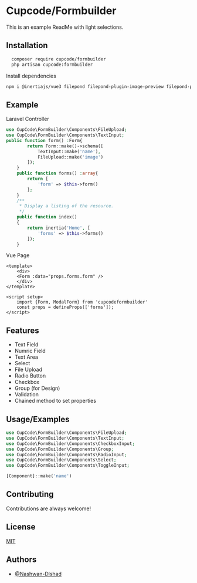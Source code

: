 
# Cupcode/Formbuilder  
This is an example ReadMe with light selections.  

## Installation  

~~~bash  
  composer require cupcode/formbuilder
  php artisan cupcode:formbuilder
~~~


Install dependencies  

~~~bash  
npm i @inertiajs/vue3 filepond filepond-plugin-image-preview filepond-plugin-file-poster  @mdi/font @vitejs/plugin-vue ziggy-js vuetify vite-plugin-vuetify @tailwindcss/forms @vitejs/plugin-vue

~~~

## Example
Laravel Controller
~~~PHP
use CupCode\FormBuilder\Components\FileUpload;
use CupCode\FormBuilder\Components\TextInput;
public function form() :Form{
        return Form::make()->schema([
            TextInput::make('name'),
            FileUpload::make('image')
        ]);
    }
    public function forms() :array{
        return [
            'form' => $this->form()
        ];
    }
    /**
     * Display a listing of the resource.
     */
    public function index()
    {
        return inertia('Home', [
            'forms' => $this->forms()
        ]);
    }
~~~

Vue Page
~~~javasceipt
<template>
    <div>
    <Form :data="props.forms.form" />
    </div>
</template>

<script setup>
    import {Form, ModalForm} from 'cupcodeformbuilder'
    const props = defineProps(['forms']);
</script>
~~~

## Features  
- Text Field  
- Numric Field  
- Text Area
- Select
- File Upload 
- Radio Button
- Checkbox
- Group (for Design)
- Validation
- Chained method to set properties


## Usage/Examples  
~~~PHP  
use CupCode\FormBuilder\Components\FileUpload;
use CupCode\FormBuilder\Components\TextInput;
use CupCode\FormBuilder\Components\CheckboxInput;
use CupCode\FormBuilder\Components\Group;
use CupCode\FormBuilder\Components\RadioInput;
use CupCode\FormBuilder\Components\Select;
use CupCode\FormBuilder\Components\ToggleInput;

[Component]::make('name')
~~~  


## Contributing  

Contributions are always welcome!  


## License  

[MIT](https://choosealicense.com/licenses/mit/)


## Authors  
- [@Nashwan-Dlshad](https://github.com/Nashwan-Dlshad)  

